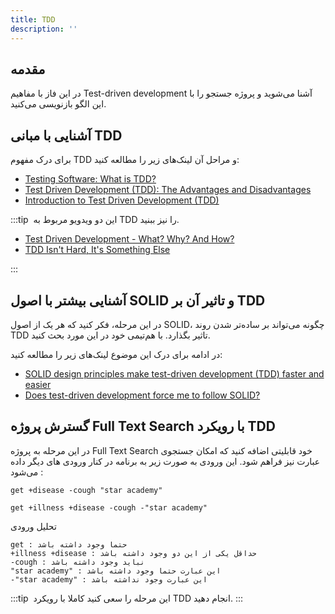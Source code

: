 ```yaml
---
title: TDD
description: ''
---
```


## مقدمه

در این فاز با مفاهیم 
Test-driven development
آشنا می‌شوید و پروژه جستجو را با این الگو بازنویسی می‌کنید.

## آشنایی با مبانی TDD

برای درک مفهوم 
TDD
و مراحل آن لینک‌های زیر را مطالعه کنید:

-   [Testing Software: What is TDD?](https://medium.com/javascript-scene/testing-software-what-is-tdd-459b2145405c)
-   [Test Driven Development (TDD): The Advantages and Disadvantages](https://medium.com/@stevenpcurtis.sc/test-driven-development-tdd-the-advantages-and-disadvantages-5347899ead90)
-   [Introduction to Test Driven Development (TDD)](https://medium.com/hackernoon/introduction-to-test-driven-development-tdd-61a13bc92d92)

:::tip ‌
این دو ویدویو مربوط به
TDD
را نیز ببنید.
-   [Test Driven Development - What? Why? And How?](https://www.youtube.com/watch?v=llaUBH5oayw)
-   [TDD Isn't Hard, It's Something Else](https://www.youtube.com/watch?v=WDFN_u5FTyM)

:::

## آشنایی بیشتر با اصول SOLID و تاثیر آن بر TDD

در این مرحله، فکر کنید که هر یک از اصول 
SOLID،
چگونه می‌تواند بر ساده‌تر شدن روند 
TDD
تاثیر بگذارد. با هم‌تیمی خود در این مورد بحث کنید.

در ادامه برای درک این موضوع لینک‌های زیر را مطالعه کنید:

-   [SOLID design principles make test-driven development (TDD) faster and easier](https://medium.com/ibm-garage/solid-design-principles-makes-test-driven-development-faster-and-easier-35c9eec22ff1)
-   [Does test-driven development force me to follow SOLID?](https://softwareengineering.stackexchange.com/a/111868)

## گسترش پروژه Full Text Search با رویکرد TDD

در این مرحله به پروژه 
Full Text Search
خود
قابلیتی اضافه کنید که امکان جستجوی عبارت نیز فراهم شود.
این ورودی به صورت زیر به برنامه در کنار ورودی های دیگر داده می‌شود :
```
get +disease -cough "star academy"
```
```
get +illness +disease -cough -"star academy"
```
تحلیل ورودی
```
get : حتما وجود داشته باشد
+illness +disease : حداقل یکی از این دو وجود داشته باشد
-cough : نباید وجود داشته باشد
"star academy" : این عبارت حتما وجود داشته باشد
-"star academy" : این عبارت وجود نداشته باشد
```

:::tip ‌
این مرحله را سعی کنید کاملا با رویکرد
TDD
انجام دهید.
:::